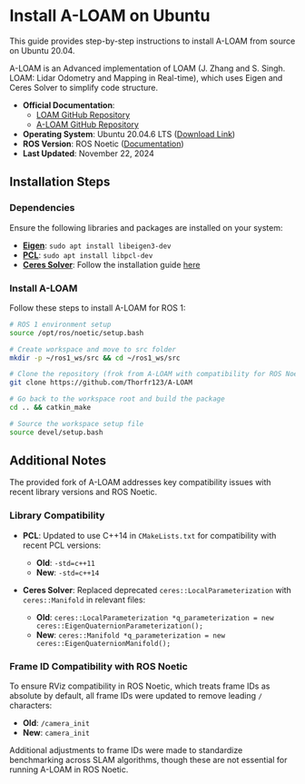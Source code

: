 # Install A-LOAM on Ubuntu

This guide provides step-by-step instructions to install A-LOAM from source on Ubuntu 20.04.

A-LOAM is an Advanced implementation of LOAM (J. Zhang and S. Singh. LOAM: Lidar Odometry and Mapping in Real-time), which uses Eigen and Ceres Solver to simplify code structure.

- **Official Documentation**: 
  - [LOAM GitHub Repository](https://github.com/laboshinl/loam_velodyne)
  - [A-LOAM GitHub Repository](https://github.com/HKUST-Aerial-Robotics/A-LOAM)
- **Operating System**: Ubuntu 20.04.6 LTS ([Download Link](https://releases.ubuntu.com/focal))
- **ROS Version**: ROS Noetic ([Documentation](https://wiki.ros.org/noetic))
- **Last Updated**: November 22, 2024

## Installation Steps

### Dependencies

Ensure the following libraries and packages are installed on your system:

- [**Eigen**](https://gitlab.com/libeigen/eigen): `sudo apt install libeigen3-dev`
- [**PCL**](https://github.com/PointCloudLibrary/pcl): `sudo apt install libpcl-dev`
- [**Ceres Solver**](http://ceres-solver.org): Follow the installation guide [here](/doc/install/dependencies/install_ceres_solver.md)

### Install A-LOAM

Follow these steps to install A-LOAM for ROS 1:

```sh
# ROS 1 environment setup
source /opt/ros/noetic/setup.bash

# Create workspace and move to src folder
mkdir -p ~/ros1_ws/src && cd ~/ros1_ws/src

# Clone the repository (frok from A-LOAM with compatibility for ROS Noetic)
git clone https://github.com/Thorfr123/A-LOAM

# Go back to the workspace root and build the package
cd .. && catkin_make

# Source the workspace setup file
source devel/setup.bash
```

## Additional Notes

The provided fork of A-LOAM addresses key compatibility issues with recent library versions and ROS Noetic.

### Library Compatibility

- **PCL**: Updated to use C++14 in `CMakeLists.txt` for compatibility with recent PCL versions:
  - **Old**: `-std=c++11`
  - **New**: `-std=c++14`

- **Ceres Solver**: Replaced deprecated `ceres::LocalParameterization` with `ceres::Manifold` in relevant files:
  - **Old**: `ceres::LocalParameterization *q_parameterization = new ceres::EigenQuaternionParameterization();`
  - **New**: `ceres::Manifold *q_parameterization = new ceres::EigenQuaternionManifold();`

### Frame ID Compatibility with ROS Noetic

To ensure RViz compatibility in ROS Noetic, which treats frame IDs as absolute by default, all frame IDs were updated to remove leading `/` characters:
  - **Old**: `/camera_init`
  - **New**: `camera_init`

Additional adjustments to frame IDs were made to standardize benchmarking across SLAM algorithms, though these are not essential for running A-LOAM in ROS Noetic.